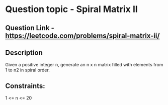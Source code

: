 # Question topic -  Spiral Matrix II

## Question Link - https://leetcode.com/problems/spiral-matrix-ii/

## Description
Given a positive integer n, generate an n x n matrix filled with elements from 1 to n2 in spiral order.

## Constraints:
1 <= n <= 20
